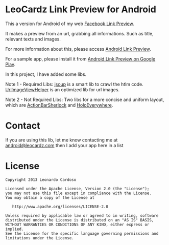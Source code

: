 LeoCardz Link Preview for Android
=================================

This a version for Android of my web [Facebook Link Preview](http://lab.leocardz.com/facebook-link-preview-php--jquery/ "Facebook Link Preview").

It makes a preview from an url, grabbing all informations. Such as title, relevant texts and images.

For more information about this, please access [Android Link Preview](http://android.leocardz.com/android-link-preview/ "Android Link Preview").

For a sample app, please install it from [Android Link Preview on Google Play](https://play.google.com/store/apps/details?id=com.leocardz.link.preview&feature=search_result "Android Link Preview on Google Play").

In this project, I have added some libs.

Note 1 - Required Libs: [jsoup](http://jsoup.org/ "jsoup") is a smart lib to crawl the htlm code. [UrlImageViewHelper](https://github.com/koush/UrlImageViewHelper "UrlImageViewHelper") is an optimized lib for url images.

Note 2 - Not Required Libs: Two libs for a more concise and uniform layout, which are [ActionBarSherlock](http://actionbarsherlock.com/ "ActionBarSherlock") and [HoloEverywhere](https://github.com/Prototik/HoloEverywhere "HoloEverywhere").



Contact
=================================
If you are using this lib, let me know contacting me at android@leocardz.com then I add your app here in a list


License
=================================

    Copyright 2013 Leonardo Cardoso

    Licensed under the Apache License, Version 2.0 (the "License");
    you may not use this file except in compliance with the License.
    You may obtain a copy of the License at

       http://www.apache.org/licenses/LICENSE-2.0

    Unless required by applicable law or agreed to in writing, software
    distributed under the License is distributed on an "AS IS" BASIS,
    WITHOUT WARRANTIES OR CONDITIONS OF ANY KIND, either express or implied.
    See the License for the specific language governing permissions and
    limitations under the License.
